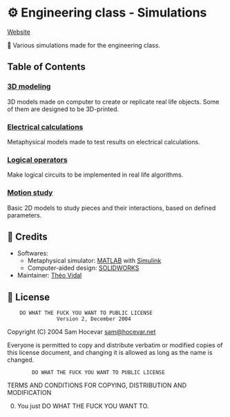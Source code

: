 # ⚙ Engineering class - Simulations

<a href="https://simulations.exybo.re">Website</a>

🧪 Various simulations made for the engineering class.

## Table of Contents

### [3D modeling](./3d-modeling)

3D models made on computer to create or replicate real life objects. Some of them are designed to be 3D-printed.

### [Electrical calculations](./electrical-calculations)

Metaphysical models made to test results on electrical calculations.

### [Logical operators](./logical-calculators)

Make logical circuits to be implemented in real life algorithms.

### [Motion study](./motion-study)

Basic 2D models to study pieces and their interactions, based on defined parameters.

## 📜 Credits

- Softwares:
  - Metaphysical simulator: [MATLAB](https://mathworks.com/products/matlab.html) with [Simulink](https://mathworks.com/products/simulink.html)
  - Computer-aided design: [SOLIDWORKS](https://www.solidworks.com/)
- Maintainer: [Théo Vidal](https://github.com/exybore)

## 🔐 License

        DO WHAT THE FUCK YOU WANT TO PUBLIC LICENSE
                    Version 2, December 2004

Copyright (C) 2004 Sam Hocevar <sam@hocevar.net>

Everyone is permitted to copy and distribute verbatim or modified
copies of this license document, and changing it is allowed as long
as the name is changed.

            DO WHAT THE FUCK YOU WANT TO PUBLIC LICENSE

TERMS AND CONDITIONS FOR COPYING, DISTRIBUTION AND MODIFICATION

0. You just DO WHAT THE FUCK YOU WANT TO.
